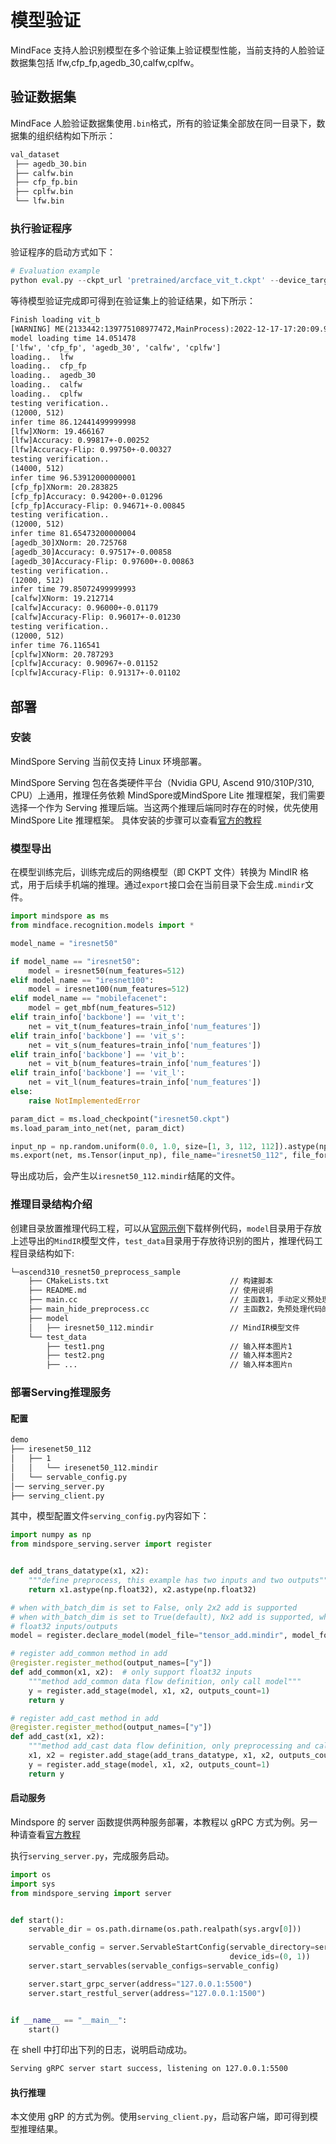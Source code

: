 # 模型验证

MindFace 支持人脸识别模型在多个验证集上验证模型性能，当前支持的人脸验证数据集包括 lfw,cfp_fp,agedb_30,calfw,cplfw。

## 验证数据集

MindFace 人脸验证数据集使用`.bin`格式，所有的验证集全部放在同一目录下，数据集的组织结构如下所示：

```txt
val_dataset
 ├── agedb_30.bin
 ├── calfw.bin
 ├── cfp_fp.bin
 ├── cplfw.bin
 └── lfw.bin
```

### 执行验证程序

验证程序的启动方式如下：

```python
# Evaluation example
python eval.py --ckpt_url 'pretrained/arcface_vit_t.ckpt' --device_target "GPU" --model "vit_t" --target lfw,cfp_fp,agedb_30,calfw,cplfw
```

等待模型验证完成即可得到在验证集上的验证结果，如下所示：

```txt
Finish loading vit_b
[WARNING] ME(2133442:139775108977472,MainProcess):2022-12-17-17:20:09.919.747 [mindspore/train/serialization.py:734] For 'load_param_into_net', remove parameter prefix name: _backbone., continue to load.
model loading time 14.051478
['lfw', 'cfp_fp', 'agedb_30', 'calfw', 'cplfw']
loading..  lfw
loading..  cfp_fp
loading..  agedb_30
loading..  calfw
loading..  cplfw
testing verification..
(12000, 512)
infer time 86.12441499999998
[lfw]XNorm: 19.466167
[lfw]Accuracy: 0.99817+-0.00252
[lfw]Accuracy-Flip: 0.99750+-0.00327
testing verification..
(14000, 512)
infer time 96.53912000000001
[cfp_fp]XNorm: 20.283825
[cfp_fp]Accuracy: 0.94200+-0.01296
[cfp_fp]Accuracy-Flip: 0.94671+-0.00845
testing verification..
(12000, 512)
infer time 81.65473200000004
[agedb_30]XNorm: 20.725768
[agedb_30]Accuracy: 0.97517+-0.00858
[agedb_30]Accuracy-Flip: 0.97600+-0.00863
testing verification..
(12000, 512)
infer time 79.85072499999993
[calfw]XNorm: 19.212714
[calfw]Accuracy: 0.96000+-0.01179
[calfw]Accuracy-Flip: 0.96017+-0.01230
testing verification..
(12000, 512)
infer time 76.116541
[cplfw]XNorm: 20.787293
[cplfw]Accuracy: 0.90967+-0.01152
[cplfw]Accuracy-Flip: 0.91317+-0.01102
```

## 部署

### 安装

MindSpore Serving 当前仅支持 Linux 环境部署。

MindSpore Serving 包在各类硬件平台（Nvidia GPU, Ascend 910/310P/310, CPU）上通用，推理任务依赖 MindSpore或MindSpore Lite 推理框架，我们需要选择一个作为 Serving 推理后端。当这两个推理后端同时存在的时候，优先使用 MindSpore Lite 推理框架。
具体安装的步骤可以查看[官方的教程](https://gitee.com/mindspore/docs/blob/master/docs/serving/docs/source_zh_cn/serving_install.md#https://gitee.com/mindspore/docs/blob/master/docs/serving/docs/source_zh_cn/serving_install.md)

### 模型导出

在模型训练完后，训练完成后的网络模型（即 CKPT 文件）转换为 MindIR 格式，用于后续手机端的推理。通过`export`接口会在当前目录下会生成`.mindir`文件。

```python
import mindspore as ms
from mindface.recognition.models import *

model_name = "iresnet50"

if model_name == "iresnet50":
    model = iresnet50(num_features=512)
elif model_name == "iresnet100":
    model = iresnet100(num_features=512)
elif model_name == "mobilefacenet":
    model = get_mbf(num_features=512)
elif train_info['backbone'] == 'vit_t':
    net = vit_t(num_features=train_info['num_features'])
elif train_info['backbone'] == 'vit_s':
    net = vit_s(num_features=train_info['num_features'])
elif train_info['backbone'] == 'vit_b':
    net = vit_b(num_features=train_info['num_features'])
elif train_info['backbone'] == 'vit_l':
    net = vit_l(num_features=train_info['num_features'])
else:
    raise NotImplementedError

param_dict = ms.load_checkpoint("iresnet50.ckpt")
ms.load_param_into_net(net, param_dict)

input_np = np.random.uniform(0.0, 1.0, size=[1, 3, 112, 112]).astype(np.float32)
ms.export(net, ms.Tensor(input_np), file_name="iresnet50_112", file_format="MINDIR")
```

导出成功后，会产生以`iresnet50_112.mindir`结尾的文件。

### 推理目录结构介绍

创建目录放置推理代码工程，可以从[官网示例](https://gitee.com/mindspore/docs/tree/r1.8/docs/sample_code/ascend310_resnet50_preprocess_sample)下载样例代码，`model`目录用于存放上述导出的`MindIR`模型文件，`test_data`目录用于存放待识别的图片，推理代码工程目录结构如下:

```txt
└─ascend310_resnet50_preprocess_sample
    ├── CMakeLists.txt                           // 构建脚本
    ├── README.md                                // 使用说明
    ├── main.cc                                  // 主函数1，手动定义预处理的模型推理方式
    ├── main_hide_preprocess.cc                  // 主函数2，免预处理代码的推理方式
    ├── model
    │   ├── iresnet50_112.mindir                 // MindIR模型文件
    └── test_data
        ├── test1.png                            // 输入样本图片1
        ├── test2.png                            // 输入样本图片2
        ├── ...                                  // 输入样本图片n

```

### 部署Serving推理服务

#### 配置

```txt
demo
├── iresenet50_112
│   ├── 1
│   │   └── iresenet50_112.mindir
│   └── servable_config.py
│── serving_server.py
├── serving_client.py

```

其中，模型配置文件`serving_config.py`内容如下：

```python
import numpy as np
from mindspore_serving.server import register


def add_trans_datatype(x1, x2):
    """define preprocess, this example has two inputs and two outputs"""
    return x1.astype(np.float32), x2.astype(np.float32)

# when with_batch_dim is set to False, only 2x2 add is supported
# when with_batch_dim is set to True(default), Nx2 add is supported, while N is viewed as batch
# float32 inputs/outputs
model = register.declare_model(model_file="tensor_add.mindir", model_format="MindIR", with_batch_dim=False)

# register add_common method in add
@register.register_method(output_names=["y"])
def add_common(x1, x2):  # only support float32 inputs
    """method add_common data flow definition, only call model"""
    y = register.add_stage(model, x1, x2, outputs_count=1)
    return y

# register add_cast method in add
@register.register_method(output_names=["y"])
def add_cast(x1, x2):
    """method add_cast data flow definition, only preprocessing and call model"""
    x1, x2 = register.add_stage(add_trans_datatype, x1, x2, outputs_count=2)  # cast input to float32
    y = register.add_stage(model, x1, x2, outputs_count=1)
    return y
```

#### 启动服务

Mindspore 的 server 函数提供两种服务部署，本教程以 gRPC 方式为例。另一种请查看[官方教程](https://www.mindspore.cn/serving/docs/zh-CN/master/serving_example.html)

执行`serving_server.py`，完成服务启动。

```python
import os
import sys
from mindspore_serving import server


def start():
    servable_dir = os.path.dirname(os.path.realpath(sys.argv[0]))

    servable_config = server.ServableStartConfig(servable_directory=servable_dir, servable_name="add",
                                                 device_ids=(0, 1))
    server.start_servables(servable_configs=servable_config)

    server.start_grpc_server(address="127.0.0.1:5500")
    server.start_restful_server(address="127.0.0.1:1500")


if __name__ == "__main__":
    start()
```

在 shell 中打印出下列的日志，说明启动成功。

```txt
Serving gRPC server start success, listening on 127.0.0.1:5500
```

#### 执行推理

本文使用 gRP 的方式为例。使用`serving_client.py`，启动客户端，即可得到模型推理结果。
